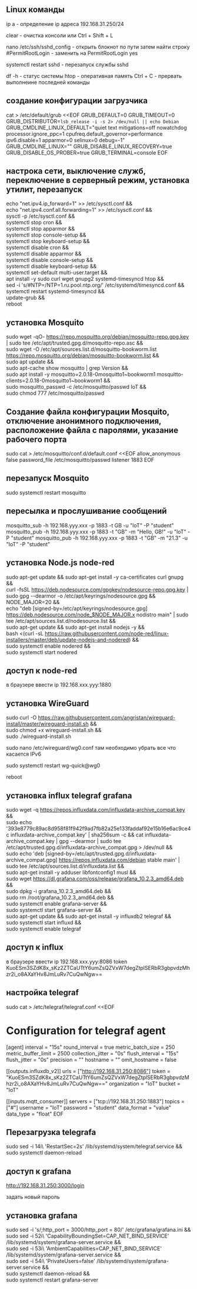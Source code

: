 ## Linux команды

ip a - определение ip адреса
192.168.31.250/24

clear - очистка консоли или Ctrl + Shift + L

nano /etc/ssh/sshd_config - открыть блокнот по пути
затем найти строку #PermitRootLogin - заменить на PermitRootLogin yes

systemctl restart sshd - перезапуск службы sshd

df -h - статус системы
htop - оперативная память
Ctrl + C - прервать выполнеине последней команды



## создание конфигурации загрузчика
cat > /etc/default/grub <<EOF
GRUB_DEFAULT=0
GRUB_TIMEOUT=0
GRUB_DISTRIBUTOR=`lsb_release -i -s 2> /dev/null || echo Debian`
GRUB_CMDLINE_LINUX_DEFAULT="quiet text mitigations=off nowatchdog processor.ignore_ppc=1 cpufreq.default_governor=performance ipv6.disable=1 apparmor=0 selinux=0 debug=-1"
GRUB_CMDLINE_LINUX=""
GRUB_DISABLE_LINUX_RECOVERY=true
GRUB_DISABLE_OS_PROBER=true
GRUB_TERMINAL=console
EOF


## настрока сети, выключение служб, переключение в серверный режим, установка утилит, перезапуск
echo "net.ipv4.ip_forward=1" >> /etc/sysctl.conf && \
echo "net.ipv4.conf.all.forwarding=1" >> /etc/sysctl.conf && \
sysctl -p /etc/sysctl.conf && \
systemctl stop cron && \
systemctl stop apparmor && \
systemctl stop console-setup && \
systemctl stop keyboard-setup && \
systemctl disable cron && \
systemctl disable apparmor && \
systemctl disable console-setup && \
systemctl disable keyboard-setup && \
systemctl set-default multi-user.target && \
apt install -y sudo curl wget gnupg2 systemd-timesyncd htop && \
sed -i 's/#NTP=/NTP=1.ru.pool.ntp.org/' /etc/systemd/timesyncd.conf && \
systemctl restart systemd-timesyncd && \
update-grub && \
reboot


## установка Mosquito
sudo wget -qO- https://repo.mosquitto.org/debian/mosquitto-repo.gpg.key | sudo tee /etc/apt/trusted.gpg.d/mosquitto-repo.asc && \
sudo wget -O /etc/apt/sources.list.d/mosquitto-bookworm.list https://repo.mosquitto.org/debian/mosquitto-bookworm.list && \
sudo apt update && \
sudo apt-cache show mosquitto | grep Version && \
sudo apt install -y mosquitto=2.0.18-0mosquitto1~bookworm1 mosquitto-clients=2.0.18-0mosquitto1~bookworm1 && \
sudo mosquitto_passwd -c /etc/mosquitto/passwd IoT && \
sudo chmod 777 /etc/mosquitto/passwd


## Создание файла конфигурации Mosquito, отключение анонимного подключения, расположение файла с паролями, указание рабочего порта
sudo cat > /etc/mosquitto/conf.d/default.conf <<EOF
allow_anonymous false
password_file /etc/mosquitto/passwd
listener 1883
EOF


## перезапуск Mosquito
sudo systemctl restart mosquitto

## пересылка и прослушивание сообщений
mosquitto_sub -h 192.168.yyy.xxx -p 1883 -t GB -u "IoT" -P "student"
mosquitto_pub -h 192.168.yyy.xxx -p 1883 -t "GB" -m "Hello, GB!" -u "IoT" -P "student"
mosquitto_pub -h 192.168.yyy.xxx -p 1883 -t "GB" -m "21.3" -u "IoT" -P "student"

## установка Node.js node-red
sudo apt-get update && sudo apt-get install -y ca-certificates curl gnupg && \
curl -fsSL https://deb.nodesource.com/gpgkey/nodesource-repo.gpg.key | sudo gpg --dearmor -o /etc/apt/keyrings/nodesource.gpg && \
NODE_MAJOR=20 && \
echo "deb [signed-by=/etc/apt/keyrings/nodesource.gpg] https://deb.nodesource.com/node_$NODE_MAJOR.x nodistro main" | sudo tee /etc/apt/sources.list.d/nodesource.list && \
sudo apt-get update && sudo apt-get install nodejs -y && \
bash <(curl -sL https://raw.githubusercontent.com/node-red/linux-installers/master/deb/update-nodejs-and-nodered) && \
sudo systemctl enable nodered && \
sudo systemctl start nodered



## доступ к  node-red
в браузере ввести ip 192.168.xxx.yyy:1880

## установка WireGuard
sudo curl -O https://raw.githubusercontent.com/angristan/wireguard-install/master/wireguard-install.sh && \
sudo chmod +x wireguard-install.sh && \
sudo ./wireguard-install.sh


sudo nano /etc/wireguard/wg0.conf
там необходимо убрать все что касается IPv6


sudo systemctl restart wg-quick@wg0


reboot



## установка influx telegraf grafana
sudo wget -q https://repos.influxdata.com/influxdata-archive_compat.key && \
sudo echo '393e8779c89ac8d958f81f942f9ad7fb82a25e133faddaf92e15b16e6ac9ce4c influxdata-archive_compat.key' | sha256sum -c && cat influxdata-archive_compat.key | gpg --dearmor | sudo tee /etc/apt/trusted.gpg.d/influxdata-archive_compat.gpg > /dev/null && \
sudo echo 'deb [signed-by=/etc/apt/trusted.gpg.d/influxdata-archive_compat.gpg] https://repos.influxdata.com/debian stable main' | sudo tee /etc/apt/sources.list.d/influxdata.list && \
sudo apt-get install -y adduser libfontconfig1 musl && \
sudo wget https://dl.grafana.com/oss/release/grafana_10.2.3_amd64.deb && \
sudo dpkg -i grafana_10.2.3_amd64.deb && \
sudo rm /root/grafana_10.2.3_amd64.deb && \
sudo systemctl enable grafana-server && \
sudo systemctl start grafana-server && \
sudo apt-get update && sudo apt-get install -y influxdb2 telegraf && \
sudo systemctl start influxd && \
sudo systemctl enable telegraf


## доступ к influx
в браузере ввести ip 192.168.xxx.yyy:8086
token
KuoESm3SZdK8x_sKz2ZTCaUTtY6umZsQZVxW7degZtplSERbR3gbpvdzMhzr2i_o8AXaYHv8JmLuRv7CuQwNgw==


## настройка telegraf
sudo cat > /etc/telegraf/telegraf.conf <<EOF
# Configuration for telegraf agent
[agent]
  interval = "15s"
  round_interval = true
  metric_batch_size = 250
  metric_buffer_limit = 2500
  collection_jitter = "0s"
  flush_interval = "15s"
  flush_jitter = "0s"
  precision = ""
  hostname = ""
  omit_hostname = false

[[outputs.influxdb_v2]]
  urls = ["http://192.168.31.250:8086"]
  token = "KuoESm3SZdK8x_sKz2ZTCaUTtY6umZsQZVxW7degZtplSERbR3gbpvdzMhzr2i_o8AXaYHv8JmLuRv7CuQwNgw=="
  organization = "IoT"
  bucket = "IoT"

[[inputs.mqtt_consumer]]
  servers = ["tcp://192.168.31.250:1883"]
  topics = ["#"]
  username = "IoT"
  password = "student"
  data_format = "value"
  data_type = "float"
EOF


## Перезагрузка telegrafa
sudo sed -i 14i\ 'RestartSec=2s' /lib/systemd/system/telegraf.service && \
sudo systemctl daemon-reload


## доступ к grafana
http://192.168.31.250:3000/login

задать новый пароль

## установка grafana
sudo sed -i 's/;http_port = 3000/http_port = 80/' /etc/grafana/grafana.ini && \
sudo sed -i 52i\ 'CapabilityBoundingSet=CAP_NET_BIND_SERVICE' /lib/systemd/system/grafana-server.service && \
sudo sed -i 53i\ 'AmbientCapabilities=CAP_NET_BIND_SERVICE' /lib/systemd/system/grafana-server.service && \
sudo sed -i 54i\ 'PrivateUsers=false' /lib/systemd/system/grafana-server.service && \
sudo systemctl daemon-reload && \
sudo systemctl restart grafana-server




